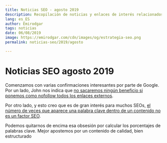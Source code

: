 ```yaml
---
title: Noticias SEO - agosto 2019
description: Recopilación de noticias y enlaces de interés relacionados con el SEO y Marketing digital
lang: es_ES
author: Emirodgar
tags: noticias
date: 06/08/2019
image: https://emirodgar.com/cdn/images/og/estrategia-seo.png
permalink: noticias-seo/2019/agosto

---
```


# Noticias SEO agosto 2019

Comenzamos con varias confirmaciones interesantes por parte de Google. Por un lado, John nos indica que [no sacaremos ningún beneficio si ponemos como nofollow todos los enlaces externos](https://www.searchenginejournal.com/googles-john-mueller-no-benefit-to-marking-all-outbound-links-as-nofollow/319069/).

Por otro lado, y esto creo que es de gran interés para muchos SEOs, [el número de veces que aparece una palabra clave dentro de un contenido no es un factor SEO](https://www.seroundtable.com/google-word-count-is-not-a-ranking-factor-27994.html).

Podemos quitarnos de encima esa obsesión por calcular los porcentajes de palabras clave. Mejor apostemos por un contenido de calidad, bien estructurado
<!--stackedit_data:
eyJoaXN0b3J5IjpbLTE3MjUyNjEyNjZdfQ==
-->
